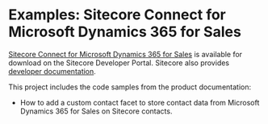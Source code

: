 # Examples: Sitecore Connect for Microsoft Dynamics 365 for Sales

[Sitecore Connect for Microsoft Dynamics 365 for Sales](https://dev.sitecore.net/Downloads/Dynamics_CRM_Connect.aspx) is available for download on the Sitecore Developer Portal. Sitecore also provides [developer documentation](http://integrationsdn.sitecore.net/DynamicsConnect).

This project includes the code samples from the product documentation:

  * How to add a custom contact facet to store contact data from Microsoft Dynamics 365 for Sales on Sitecore contacts.
